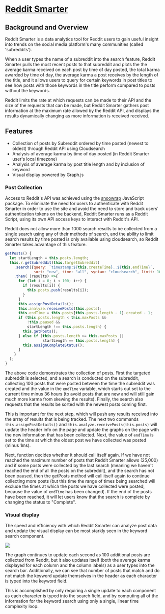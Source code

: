 # [Reddit Smarter](https://reddit-smarter.herokuapp.com/)

## Background and Overview

Reddit Smarter is a data analytics tool for Reddit users to gain useful insight into trends on the social media platform's many communities (called 'subreddits').

When a user types the name of a subreddit into the search feature, Reddit Smarter pulls the most recent posts to that subreddit and plots the the average karma received on each post by time of day posted, the total karma awarded by time of day, the average karma a post receives by the length of the title, and it allows users to query for certain keywords in post titles to see how posts with those keywords in the title perform compared to posts without the keywords.

Reddit limits the rate at which requests can be made to their API and the size of the requests that can be made, but Reddit Smarter gathers post information at the maximum rate allowed by the Reddit API, and displays the results dynamically changing as more information is received received.

## Features

* Collection of posts by Subreddit ordered by time posted (newest to oldest) through Reddit API using Cloudsearch
* Analysis of average karma by time of day posted (in Reddit Smarter user's local timezone)
* Analysis of average karma by post title length and by inclusion of keyword
* Visual display powered by Graph.js

### Post Collection

Access to Reddit's API was achieved using the [snoowrap](https://github.com/not-an-aardvark/snoowrap) JavaScript package. To eliminate the need for users to authenticate with Reddit Smarter in order to use the site and avoid the need to store and track users' authentication tokens on the backend, Reddit Smarter runs as a Reddit Script, using its own API access keys to interact with Reddit's API.

Reddit does not allow more than 1000 search results to be collected from a single search using any of their methods of search, and the ability to limit search results by time posted is only available using cloudsearch, so Reddit Smarter takes advantage of this feature.

```js
getPosts() {
  let startLength = this.posts.length;
  this.r.getSubreddit(this.targetSubreddit)
    .search({query: `timestamp:${this.createTime}..${this.endTime}`,
             sort: "new", time: "all", syntax: "cloudsearch", limit: 100})
    .then( (results) =>{
      for (let i = 0; i < 100; i++) {
        if (results[i]) {
          this.posts.push(results[i]);
        }
      }
      this.assignPostDetails();
      this.analyze.receivePosts(this.posts);
      this.endTime = this.posts[this.posts.length - 1].created - 1;
      if (this.posts.length < this.maxPosts &&
          !this.paused &&
          startLength !== this.posts.length) {
        this.getPosts();
      } else if (this.posts.length >= this.maxPosts ||
                 startLength == this.posts.length) {
        this.assignCompleteStatus();
      }
    }
  );
}
```

The above code demonstrates the collection of posts. First the targeted subreddit is selected, and a search is conducted on the subreddit, collecting 100 posts that were posted between the time the subreddit was created and the value in the `endTime` variable, which starts out set to the current time minus 36 hours (to avoid posts that are new and will still gain much more karma from skewing the results). Finally, the search also requests that the results be sorted with the newest posts coming first.

This is important for the next step, which will push any results received into the array of results that is being tracked. The next two commands `this.assignPostDetails()` and `this.analyze.receivePosts(this.posts)` will update the header info on the page and update the graphs on the page with the new information that has been collected. Next, the value of `endTime` is set to the time at which the oldest post we have collected was posted (minus 1ms).

Next, function decides whether it should call itself again. If we have not reached the maximum number of posts that Reddit Smarter allows (25,000) and if some posts were collected by the last search (meaning we haven't reached the end of all the posts on the subreddit), and the search has not been paused, then the getPosts method will call itself again to continue collecting more posts (but this time the range of times being searched will exclude the times at which the posts we have collected were posted, because the value of `endTime` has been changed). If the end of the posts have been reached, it will let users know that the search is complete by changing the status to "Complete".

### Visual display

The speed and efficiency with which Reddit Smarter can analyze post data and update the visual display can be most starkly seen in the keyword search component.

![](https://i.imgur.com/pWxzPow.gif)

The graph continues to update each second as 100 additional posts are collected from Reddit, but it also updates itself (both the average karma displayed for each column and the column labels) as a user types into the search bar. Additionally, we can see that number of posts that match and do not match the keyword update themselves in the header as each character is typed into the keyword field.

This is accomplished by only requiring a single update to each component as each character is typed into the search field, and by computing all of the information for the keyword search using only a single, linear time complexity loop.
